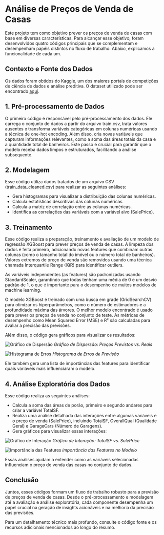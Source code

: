 # Análise de Preços de Venda de Casas

Este projeto tem como objetivo prever os preços de venda de casas com base em diversas características. Para alcançar esse objetivo, foram desenvolvidos quatro códigos principais que se complementam e desempenham papéis distintos no fluxo de trabalho. Abaixo, explicamos a funcionalidade de cada um.

## Contexto e Fonte dos Dados

Os dados foram obtidos do Kaggle, um dos maiores portais de competições de ciência de dados e análise preditiva. O dataset utilizado pode ser encontrado [aqui](https://www.kaggle.com/competitions/house-prices-advanced-regression-techniques/data).

## 1. Pré-processamento de Dados

O primeiro código é responsável pelo pré-processamento dos dados. Ele carrega o conjunto de dados a partir do arquivo train.csv, trata valores ausentes e transforma variáveis categóricas em colunas numéricas usando a técnica de one-hot encoding. Além disso, cria novas variáveis que capturam informações relevantes, como a soma das áreas totais da casa e a quantidade total de banheiros. Este passo é crucial para garantir que o modelo receba dados limpos e estruturados, facilitando a análise subsequente.

## 2. Modelagem

Esse código utiliza dados tratados de um arquivo CSV (train_data_cleaned.csv) para realizar as seguintes análises:

- Gera histogramas para visualizar a distribuição das colunas numéricas.
- Calcula estatísticas descritivas das colunas numéricas.
- Calcula a matriz de correlação entre as colunas numéricas.
- Identifica as correlações das variáveis com a variável alvo (SalePrice).

## 3. Treinamento

Esse código realiza a preparação, treinamento e avaliação de um modelo de regressão XGBoost para prever preços de venda de casas. A limpeza dos dados é feita primeiro, adicionando novas features que combinam outras colunas (como o tamanho total do imóvel ou o número total de banheiros). Valores extremos de preço de venda são removidos usando uma técnica chamada Interquartile Range (IQR) para identificar outliers.

As variáveis independentes (as features) são padronizadas usando StandardScaler, garantindo que todas tenham uma média de 0 e um desvio padrão de 1, o que é importante para o desempenho de muitos modelos de machine learning.

O modelo XGBoost é treinado com uma busca em grade (GridSearchCV) para otimizar os hiperparâmetros, como o número de estimadores e a profundidade máxima das árvores. O melhor modelo encontrado é usado para prever os preços de venda no conjunto de teste. As métricas de desempenho como Mean Squared Error (MSE) e R² são calculadas para avaliar a precisão das previsões.

Além disso, o código gera gráficos para visualizar os resultados:

![Gráfico de Dispersão](https://i.imgur.com/KRAkete.png)
*Gráfico de Dispersão: Preços Previstos vs. Reais*

![Histograma de Erros](https://i.imgur.com/bzFN84c.png)
*Histograma de Erros de Previsão*

Ele também gera uma lista de importâncias das features para identificar quais variáveis mais influenciaram o modelo.

## 4. Análise Exploratória dos Dados

Esse código realiza as seguintes análises:

- Calcula a soma das áreas de porão, primeiro e segundo andares para criar a variável TotalSF.
- Realiza uma análise detalhada das interações entre algumas variáveis e o preço de venda (SalePrice), incluindo TotalSF, OverallQual (Qualidade Geral) e GarageCars (Número de Garagens).
- Gera gráficos para visualizar essas interações:

![Gráfico de Interação](https://i.imgur.com/JRkjWRx.gif)
*Gráfico de Interação: TotalSF vs. SalePrice*

![Importância das Features](https://i.imgur.com/FfH5RNK.png)
*Importância das Features no Modelo*

Essas análises ajudam a entender como as variáveis selecionadas influenciam o preço de venda das casas no conjunto de dados.

## Conclusão

Juntos, esses códigos formam um fluxo de trabalho robusto para a previsão de preços de venda de casas. Desde o pré-processamento e modelagem até a avaliação e análise exploratória, cada componente desempenha um papel crucial na geração de insights acionáveis e na melhoria da precisão das previsões.

Para um detalhamento técnico mais profundo, consulte o código fonte e os recursos adicionais mencionados ao longo do resumo.
